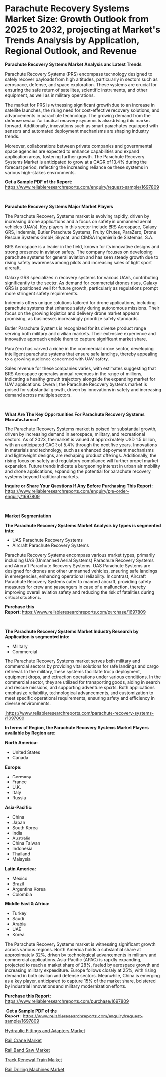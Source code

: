 <p><h1>Parachute Recovery Systems Market Size: Growth Outlook from 2025 to 2032, projecting at Market's Trends Analysis by Application, Regional Outlook, and Revenue</h1></p><p><strong>Parachute Recovery Systems Market Analysis and Latest Trends</strong></p>
<p><p>Parachute Recovery Systems (PRS) encompass technology designed to safely recover payloads from high altitudes, particularly in sectors such as aerospace, defense, and space exploration. These systems are crucial for ensuring the safe return of satellites, scientific instruments, and other equipment, as well as in military operations. </p><p>The market for PRS is witnessing significant growth due to an increase in satellite launches, the rising need for cost-effective recovery solutions, and advancements in parachute technology. The growing demand from the defense sector for tactical recovery systems is also driving this market forward. Additionally, innovations such as smart parachutes equipped with sensors and automated deployment mechanisms are shaping industry trends. </p><p>Moreover, collaborations between private companies and governmental space agencies are expected to enhance capabilities and expand application areas, fostering further growth. The Parachute Recovery Systems Market is anticipated to grow at a CAGR of 13.4% during the forecast period, reflecting the increasing reliance on these systems in various high-stakes environments.</p></p>
<p><strong>Get a Sample PDF of the Report:&nbsp;</strong> <a href="https://www.reliableresearchreports.com/enquiry/request-sample/1697809?utm_campaign=41&utm_medium=2&utm_source=Github&utm_content=ia&utm_term=18022025&utm_id=parachute-recovery-systems">https://www.reliableresearchreports.com/enquiry/request-sample/1697809</a></p>
<p>&nbsp;</p>
<p><strong>Parachute Recovery Systems Major Market Players</strong></p>
<p><p>The Parachute Recovery Systems market is evolving rapidly, driven by increasing drone applications and a focus on safety in unmanned aerial vehicles (UAVs). Key players in this sector include BRS Aerospace, Galaxy GRS, Indemnis, Butler Parachute Systems, Fruity Chutes, ParaZero, Drone Rescue Systems GmbH, Skycat, and CIMSA Ingeniería de Sistemas, S.A.</p><p>BRS Aerospace is a leader in the field, known for its innovative designs and strong presence in aviation safety. The company focuses on developing parachute systems for general aviation and has seen steady growth due to rising safety awareness among pilots and increasing sales of light sport aircraft.</p><p>Galaxy GRS specializes in recovery systems for various UAVs, contributing significantly to the sector. As demand for commercial drones rises, Galaxy GRS is positioned well for future growth, particularly as regulations prompt more stringent safety requirements.</p><p>Indemnis offers unique solutions tailored for drone applications, including parachute systems that enhance safety during autonomous missions. Their focus on the growing logistics and delivery drone market appears promising, as businesses increasingly prioritize safety standards.</p><p>Butler Parachute Systems is recognized for its diverse product range serving both military and civilian markets. Their extensive experience and innovative approach enable them to capture significant market share.</p><p>ParaZero has carved a niche in the commercial drone sector, developing intelligent parachute systems that ensure safe landings, thereby appealing to a growing audience concerned with UAV safety. </p><p>Sales revenue for these companies varies, with estimates suggesting that BRS Aerospace generates annual revenues in the range of millions, indicating a healthy growth trajectory alongside the expanding market for UAV applications. Overall, the Parachute Recovery Systems market is poised for substantial growth, driven by innovations in safety and increasing demand across multiple sectors.</p></p>
<p>&nbsp;</p>
<p><strong>What Are The Key Opportunities For Parachute Recovery Systems Manufacturers?</strong></p>
<p><p>The Parachute Recovery Systems market is poised for substantial growth, driven by increasing demand in aerospace, military, and recreational sectors. As of 2023, the market is valued at approximately USD 1.5 billion, with an anticipated CAGR of 5.4% through the next five years. Innovations in materials and technology, such as enhanced deployment mechanisms and lightweight designs, are reshaping product offerings. Additionally, the rising focus on safety and regulatory compliance will further propel market expansion. Future trends indicate a burgeoning interest in urban air mobility and drone applications, expanding the potential for parachute recovery systems beyond traditional markets.</p></p>
<p><strong>Inquire or Share Your Questions If Any Before Purchasing This Report:</strong> <a href="https://www.reliableresearchreports.com/enquiry/pre-order-enquiry/1697809?utm_campaign=41&utm_medium=2&utm_source=Github&utm_content=ia&utm_term=18022025&utm_id=parachute-recovery-systems">https://www.reliableresearchreports.com/enquiry/pre-order-enquiry/1697809</a></p>
<p>&nbsp;</p>
<p><strong>Market Segmentation</strong></p>
<p><strong>The Parachute Recovery Systems Market Analysis by types is segmented into:</strong></p>
<p><ul><li>UAS Parachute Recovery Systems</li><li>Aircraft Parachute Recovery Systems</li></ul></p>
<p><p>Parachute Recovery Systems encompass various market types, primarily including UAS (Unmanned Aerial Systems) Parachute Recovery Systems and Aircraft Parachute Recovery Systems. UAS Parachute Systems are designed for drones and other unmanned vehicles, ensuring safe landings in emergencies, enhancing operational reliability. In contrast, Aircraft Parachute Recovery Systems cater to manned aircraft, providing safety measures for crew and passengers in case of a malfunction, thereby improving overall aviation safety and reducing the risk of fatalities during critical situations.</p></p>
<p><strong>Purchase this Report:&nbsp;</strong><a href="https://www.reliableresearchreports.com/purchase/1697809?utm_campaign=41&utm_medium=2&utm_source=Github&utm_content=ia&utm_term=18022025&utm_id=parachute-recovery-systems">https://www.reliableresearchreports.com/purchase/1697809</a></p>
<p>&nbsp;</p>
<p><strong>The Parachute Recovery Systems Market Industry Research by Application is segmented into:</strong></p>
<p><ul><li>Military</li><li>Commercial</li></ul></p>
<p><p>The Parachute Recovery Systems market serves both military and commercial sectors by providing vital solutions for safe landings and cargo retrieval. In the military, these systems facilitate troop deployment, equipment drops, and extraction operations under various conditions. In the commercial sector, they are utilized for transporting goods, aiding in search and rescue missions, and supporting adventure sports. Both applications emphasize reliability, technological advancements, and customization to meet specific operational requirements, ensuring safety and efficiency in diverse environments.</p></p>
<p><a href="https://www.reliableresearchreports.com/parachute-recovery-systems-r1697809?utm_campaign=41&utm_medium=2&utm_source=Github&utm_content=ia&utm_term=18022025&utm_id=parachute-recovery-systems">&nbsp;https://www.reliableresearchreports.com/parachute-recovery-systems-r1697809</a></p>
<p><strong>In terms of Region, the Parachute Recovery Systems Market Players available by Region are:</strong></p>
<p>
    <p> <strong> North America: </strong>
        <ul>
            <li>United States</li>
            <li>Canada</li>
        </ul>
        </p> 
    <p> <strong> Europe: </strong>
        <ul>
            <li>Germany</li>
            <li>France</li>
            <li>U.K.</li>
            <li>Italy</li>
            <li>Russia</li>
        </ul>
        </p> 
    <p> <strong> Asia-Pacific: </strong>
        <ul>
            <li>China</li>
            <li>Japan</li>
            <li>South Korea</li>
            <li>India</li>
            <li>Australia</li>
            <li>China Taiwan</li>
            <li>Indonesia</li>
            <li>Thailand</li>
            <li>Malaysia</li>
        </ul>
        </p> 
    <p> <strong> Latin America: </strong>
        <ul>
            <li>Mexico</li>
            <li>Brazil</li>
            <li>Argentina Korea</li>
            <li>Colombia</li>
        </ul>
        </p> 
    <p> <strong> Middle East & Africa: </strong>
        <ul>
            <li>Turkey</li>
            <li>Saudi</li>
            <li>Arabia</li>
            <li>UAE</li>
            <li>Korea</li>
        </ul>
    </p>
    </p>
<p><p>The Parachute Recovery Systems market is witnessing significant growth across various regions. North America holds a substantial share at approximately 32%, driven by technological advancements in military and commercial applications. Asia-Pacific (APAC) is rapidly expanding, projected to reach a market share of 28%, fueled by aerospace growth and increasing military expenditure. Europe follows closely at 25%, with rising demand in both civilian and defense sectors. Meanwhile, China is emerging as a key player, anticipated to capture 15% of the market share, bolstered by industrial innovations and military modernization efforts.</p></p>
<p><strong>Purchase this Report: </strong><a href="https://www.reliableresearchreports.com/purchase/1697809?utm_campaign=41&utm_medium=2&utm_source=Github&utm_content=ia&utm_term=18022025&utm_id=parachute-recovery-systems">https://www.reliableresearchreports.com/purchase/1697809</a></p>
<p>&nbsp;<strong>Get a Sample PDF of the Report:&nbsp;&nbsp;</strong><a href="https://www.reliableresearchreports.com/enquiry/request-sample/1697809?utm_campaign=41&utm_medium=2&utm_source=Github&utm_content=ia&utm_term=18022025&utm_id=parachute-recovery-systems">https://www.reliableresearchreports.com/enquiry/request-sample/1697809</a></p>
<p><strong></strong></p>
<p><p><a href="https://github.com/philaphindo/Market-Research-Report-List-1/blob/main/hydraulic-fittings-and-adapters-market.md?utm_campaign=41&utm_medium=2&utm_source=Github&utm_content=ia&utm_term=18022025&utm_id=parachute-recovery-systems">Hydraulic Fittings and Adapters Market</a></p><p><a href="https://github.com/vjorelaclliv/Market-Research-Report-List-1/blob/main/rail-crane-market.md?utm_campaign=41&utm_medium=2&utm_source=Github&utm_content=ia&utm_term=18022025&utm_id=parachute-recovery-systems">Rail Crane Market</a></p><p><a href="https://github.com/xtysizov/Market-Research-Report-List-1/blob/main/rail-band-saw-market.md?utm_campaign=41&utm_medium=2&utm_source=Github&utm_content=ia&utm_term=18022025&utm_id=parachute-recovery-systems">Rail Band Saw Market</a></p><p><a href="https://github.com/aiexisaliwan/Market-Research-Report-List-1/blob/main/track-renewal-train-market.md?utm_campaign=41&utm_medium=2&utm_source=Github&utm_content=ia&utm_term=18022025&utm_id=parachute-recovery-systems">Track Renewal Train Market</a></p><p><a href="https://github.com/djembashote/Market-Research-Report-List-1/blob/main/rail-drilling-machines-market.md?utm_campaign=41&utm_medium=2&utm_source=Github&utm_content=ia&utm_term=18022025&utm_id=parachute-recovery-systems">Rail Drilling Machines Market</a></p></p>